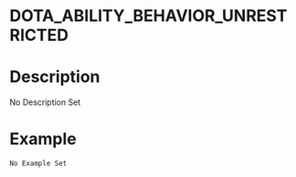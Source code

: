 # DOTA_ABILITY_BEHAVIOR_UNRESTRICTED
# Description
No Description Set
# Example
```No Example Set```